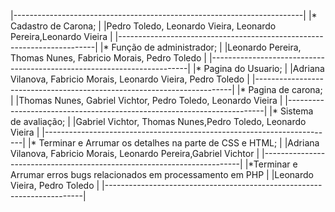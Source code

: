 |------------------------------------------------------------------------|
|* Cadastro de Carona;                                                   |
|Pedro Toledo, Leonardo Vieira, Leonardo Pereira,Leonardo Vieira         |
|------------------------------------------------------------------------|
|* Função de administrador;                                              |
|Leonardo Pereira, Thomas Nunes, Fabricio Morais, Pedro Toledo           |
|------------------------------------------------------------------------|
|* Pagina do Usuario;                                                    |
|Adriana Vilanova, Fabricio Morais, Leonardo Vieira, Pedro Toledo        |
|------------------------------------------------------------------------|
|* Pagina de carona;                                                     |
|Thomas Nunes, Gabriel Vichtor, Pedro  Toledo, Leonardo Vieira           |
|------------------------------------------------------------------------|
|* Sistema de avaliação;                                                 |
|Gabriel Vichtor, Thomas Nunes,Pedro  Toledo, Leonardo Vieira            |
|------------------------------------------------------------------------|
|* Terminar e Arrumar os detalhes na parte de CSS e HTML;                |
|Adriana Vilanova, Fabricio Morais, Leonardo Pereira,Gabriel Vichtor     |
|------------------------------------------------------------------------|
|*Terminar e Arrumar erros bugs relacionados em processamento em PHP     |
|Leonardo Vieira, Pedro Toledo                                           |
|------------------------------------------------------------------------|
